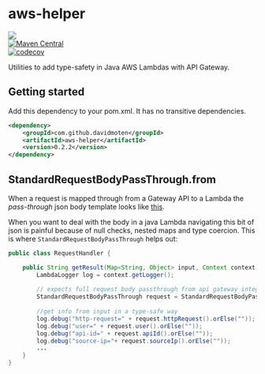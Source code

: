 aws-helper
============
<a href="https://travis-ci.org/davidmoten/aws-helper"><img src="https://travis-ci.org/davidmoten/aws-helper.svg"/></a><br/>
[![Maven Central](https://maven-badges.herokuapp.com/maven-central/com.github.davidmoten/aws-helper/badge.svg?style=flat)](https://maven-badges.herokuapp.com/maven-central/com.github.davidmoten/aws-helper)<br/>
[![codecov](https://codecov.io/gh/davidmoten/aws-helper/branch/master/graph/badge.svg)](https://codecov.io/gh/davidmoten/aws-helper)

Utilities to add type-safety in Java AWS Lambdas with API Gateway.

## Getting started
Add this dependency to your pom.xml. It has no transitive dependencies.
```xml
<dependency>
    <groupId>com.github.davidmoten</groupId>
    <artifactId>aws-helper</artifactId>
    <version>0.2.2</version>
</dependency>
```

## StandardRequestBodyPassThrough.from
When a request is mapped through from a Gateway API to a Lambda the *pass-through* json body template looks like [this](src/docs/pass-through-body-mapping-template.txt).

When you want to deal with the body in a java Lambda navigating this bit of json is painful because of null checks, nested maps and type coercion. This is where `StandardRequestBodyPassThrough` helps out:

```java
public class RequestHandler {

    public String getResult(Map<String, Object> input, Context context) {
        LambdaLogger log = context.getLogger();
        
        // expects full request body passthrough from api gateway integration request
        StandardRequestBodyPassThrough request = StandardRequestBodyPassThrough.from(input);
        
        //get info from input in a type-safe way
        log.debug("http-request=" + request.httpRequest().orElse(""));
        log.debug("user=" + request.user().orElse(""));
        log.debug("api-id=" + request.apiId().orElse(""));
        log.debug("source-ip="+ request.sourceIp().orElse(""));
        ...
    }
}       
```
